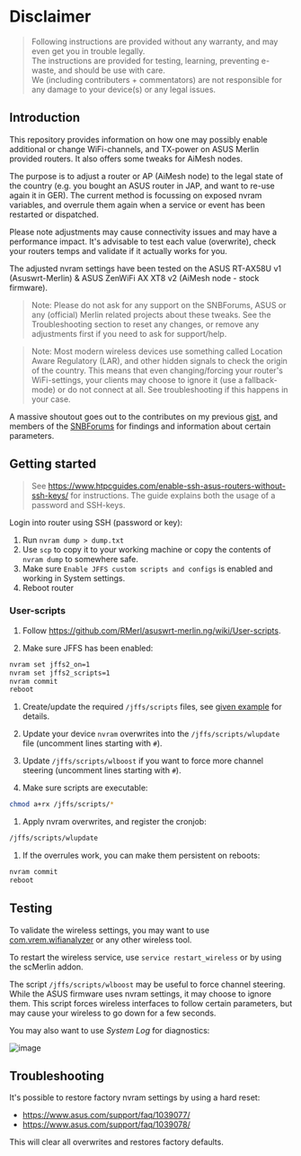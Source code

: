 # Disclaimer

> Following instructions are provided without any warranty, and may even get you in trouble legally.<br>
> The instructions are provided for testing, learning, preventing e-waste, and should be use with care.<br>
> We (including contributers + commentators) are not responsible for any damage to your device(s) or any legal issues.

## Introduction

This repository provides information on how one may possibly enable additional or change WiFi-channels, and TX-power on ASUS Merlin provided routers. It also offers some tweaks for AiMesh nodes.

The purpose is to adjust a router or AP (AiMesh node) to the legal state of the country (e.g. you bought an ASUS router in JAP, and want to re-use again it in GER). The current method is focussing on exposed nvram variables, and overrule them again when a service or event has been restarted or dispatched.

Please note adjustments may cause connectivity issues and may have a performance impact. It's advisable to test each value (overwrite), check your routers temps and validate if it actually works for you.

The adjusted nvram settings have been tested on the ASUS RT-AX58U v1 (Asuswrt-Merlin) & ASUS ZenWiFi AX XT8 v2 (AiMesh node - stock firmware).

> Note: Please do not ask for any support on the SNBForums, ASUS or any (official) Merlin related projects about these tweaks. See the Troubleshooting section to reset any changes, or remove any adjustments first if you need to ask for support/help.

> Note: Most modern wireless devices use something called Location Aware Regulatory (LAR), and other hidden signals to check the origin of the country.
> This means that even changing/forcing your router's WiFi-settings, your clients may choose to ignore it (use a fallback-mode) or do not connect at all. See troubleshooting if this happens in your case.

A massive shoutout goes out to the contributes on my previous [gist](https://gist.github.com/francoism90/3dede7973354d067c41bff5e54203fe9/), and members of the [SNBForums](https://www.snbforums.com/) for findings and information about certain parameters.

## Getting started

> See <https://www.htpcguides.com/enable-ssh-asus-routers-without-ssh-keys/> for instructions. The guide explains both the usage of a password and SSH-keys.

Login into router using SSH (password or key):

1. Run `nvram dump > dump.txt`
2. Use `scp` to copy it to your working machine or copy the contents of `nvram dump` to somewhere safe.
3. Make sure `Enable JFFS custom scripts and configs` is enabled and working in System settings.
4. Reboot router

### User-scripts

1. Follow <https://github.com/RMerl/asuswrt-merlin.ng/wiki/User-scripts>.

1. Make sure JFFS has been enabled:

```bash
nvram set jffs2_on=1
nvram set jffs2_scripts=1
nvram commit
reboot
```

1. Create/update the required `/jffs/scripts` files, see [given example](https://github.com/francoism90/asus-router/tree/main/jffs/scripts) for details.

1. Update your device `nvram` overwrites into the `/jffs/scripts/wlupdate` file (uncomment lines starting with `#`).

1. Update `/jffs/scripts/wlboost` if you want to force more channel steering (uncomment lines starting with `#`).

1. Make sure scripts are executable:

```bash
chmod a+rx /jffs/scripts/*
```

1. Apply nvram overwrites, and register the cronjob:

```bash
/jffs/scripts/wlupdate
```

1. If the overrules work, you can make them persistent on reboots:

```bash
nvram commit
reboot
```

## Testing

To validate the wireless settings, you may want to use [com.vrem.wifianalyzer](https://play.google.com/store/apps/details?id=com.vrem.wifianalyzer) or any other wireless tool.

To restart the wireless service, use `service restart_wireless` or by using the scMerlin addon.

The script `/jffs/scripts/wlboost` may be useful to force channel steering. While the ASUS firmware uses nvram settings, it may choose to ignore them. This script forces wireless interfaces to follow certain parameters, but may cause your wireless to go down for a few seconds.

You may also want to use _System Log_ for diagnostics:

![image](https://github.com/user-attachments/assets/3775cac7-58e0-4333-b0a9-4dcec775c9fc)

## Troubleshooting

It's possible to restore factory nvram settings by using a hard reset:

- <https://www.asus.com/support/faq/1039077/>
- <https://www.asus.com/support/faq/1039078/>

This will clear all overwrites and restores factory defaults.
